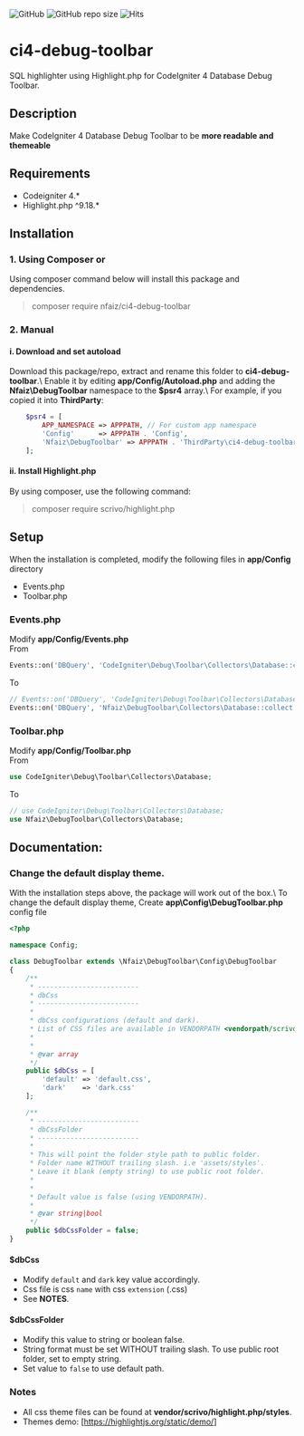 ![GitHub](https://img.shields.io/github/license/nfaiz/ci4-debug-toolbar)
![GitHub repo size](https://img.shields.io/github/repo-size/nfaiz/ci4-debug-toolbar?label=size)
![Hits](https://hits.seeyoufarm.com/api/count/incr/badge.svg?url=nfaiz/ci4-debug-toolbar)

# ci4-debug-toolbar
SQL highlighter using Highlight.php for CodeIgniter 4 Database Debug Toolbar.


## Description
Make CodeIgniter 4 Database Debug Toolbar to be **more readable and themeable**


## Requirements
* Codeigniter 4.*
* Highlight.php ^9.18.*


## Installation

### 1. Using Composer or
Using composer command below will install this package and dependencies.

  > composer require nfaiz/ci4-debug-toolbar

### 2. Manual

#### i. Download and set autoload
Download this package/repo, extract and rename this folder to **ci4-debug-toolbar**.\ 
Enable it by editing **app/Config/Autoload.php** and adding the **Nfaiz\DebugToolbar** namespace to the **$psr4** array.\ 
For example, if you copied it into **ThirdParty**:
```php
    $psr4 = [
        APP_NAMESPACE => APPPATH, // For custom app namespace
	    'Config'      => APPPATH . 'Config',
        'Nfaiz\DebugToolbar' => APPPATH . 'ThirdParty\ci4-debug-toolbar\src',
    ];
```

#### ii. Install Highlight.php
By using composer, use the following command:

  > composer require scrivo/highlight.php


## Setup
When the installation is completed, modify the following files in **app/Config** directory
* Events.php
* Toolbar.php

### Events.php
Modify **app/Config/Events.php**\
From
```php
Events::on('DBQuery', 'CodeIgniter\Debug\Toolbar\Collectors\Database::collect');
```
To
```php
// Events::on('DBQuery', 'CodeIgniter\Debug\Toolbar\Collectors\Database::collect');
Events::on('DBQuery', 'Nfaiz\DebugToolbar\Collectors\Database::collect');
```


### Toolbar.php
Modify **app/Config/Toolbar.php**\
From
```php
use CodeIgniter\Debug\Toolbar\Collectors\Database;
```
To
```php
// use CodeIgniter\Debug\Toolbar\Collectors\Database;
use Nfaiz\DebugToolbar\Collectors\Database;
```


## Documentation:

### Change the default display theme.
With the installation steps above, the package will work out of the box.\ 
To change the default display theme, Create **app\Config\DebugToolbar.php** config file

```php
<?php

namespace Config;

class DebugToolbar extends \Nfaiz\DebugToolbar\Config\DebugToolbar
{
    /**
     * -------------------------
     * dbCss
     * -------------------------
     * 
     * dbCss configurations (default and dark).
     * List of CSS files are available in VENDORPATH <vendorpath/scrivo/highlight.php/styles> directory.
     * 
     * 
     * @var array
     */
    public $dbCss = [
        'default' => 'default.css',
        'dark'    => 'dark.css'
    ];

    /**
     * -------------------------
     * dbCssFolder
     * -------------------------
     * 
     * This will point the folder style path to public folder.
     * Folder name WITHOUT trailing slash. i.e 'assets/styles'.
     * Leave it blank (empty string) to use public root folder.
     * 
     * 
     * Default value is false (using VENDORPATH).
     * 
     * @var string|bool
     */
    public $dbCssFolder = false;
}

```

#### $dbCss
* Modify `default` and `dark` key value accordingly.
* Css file is css `name` with css `extension` (.css)
* See **NOTES**.

#### $dbCssFolder
* Modify this value to string or boolean false.
* String format must be set WITHOUT trailing slash. To use public root folder, set to empty string.
* Set value to `false` to use default path.


### Notes
* All css theme files can be found at **vendor/scrivo/highlight.php/styles**.
* Themes demo: [https://highlightjs.org/static/demo/]
